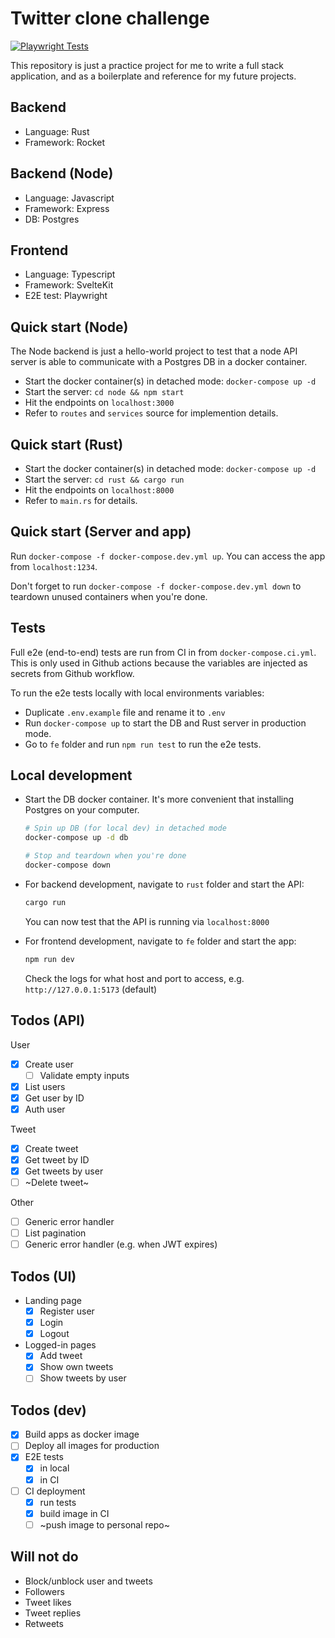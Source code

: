 # Twitter clone challenge

[![Playwright Tests](https://github.com/laxa88/twitter-clone/actions/workflows/playwright.yml/badge.svg?branch=main)](https://github.com/laxa88/twitter-clone/actions/workflows/playwright.yml)

This repository is just a practice project for me to write a full stack application, and as a boilerplate and reference for my future projects.

## Backend

- Language: Rust
- Framework: Rocket

## Backend (Node)

- Language: Javascript
- Framework: Express
- DB: Postgres

## Frontend

- Language: Typescript
- Framework: SvelteKit
- E2E test: Playwright

## Quick start (Node)

The Node backend is just a hello-world project to test that a node API server is able to communicate with a Postgres DB in a docker container.

- Start the docker container(s) in detached mode: `docker-compose up -d`
- Start the server: `cd node && npm start`
- Hit the endpoints on `localhost:3000`
- Refer to `routes` and `services` source for implemention details.

## Quick start (Rust)

- Start the docker container(s) in detached mode: `docker-compose up -d`
- Start the server: `cd rust && cargo run`
- Hit the endpoints on `localhost:8000`
- Refer to `main.rs` for details.

## Quick start (Server and app)

Run `docker-compose -f docker-compose.dev.yml up`. You can access the app from `localhost:1234`.

Don't forget to run `docker-compose -f docker-compose.dev.yml down` to teardown unused containers when you're done.

## Tests

Full e2e (end-to-end) tests are run from CI in from `docker-compose.ci.yml`. This is only used in Github actions because the variables are injected as secrets from Github workflow.

To run the e2e tests locally with local environments variables:

- Duplicate `.env.example` file and rename it to `.env`
- Run `docker-compose up` to start the DB and Rust server in production mode.
- Go to `fe` folder and run `npm run test` to run the e2e tests.

## Local development

- Start the DB docker container. It's more convenient that installing Postgres on your computer.

  ```bash
  # Spin up DB (for local dev) in detached mode
  docker-compose up -d db

  # Stop and teardown when you're done
  docker-compose down
  ```

- For backend development, navigate to `rust` folder and start the API:

  ```bash
  cargo run
  ```

  You can now test that the API is running via `localhost:8000`

- For frontend development, navigate to `fe` folder and start the app:

  ```bash
  npm run dev
  ```

  Check the logs for what host and port to access, e.g. `http://127.0.0.1:5173` (default)

## Todos (API)

User
- [x] Create user
  - [ ] Validate empty inputs
- [x] List users
- [x] Get user by ID
- [x] Auth user

Tweet
- [x] Create tweet
- [x] Get tweet by ID
- [x] Get tweets by user
- [ ] ~Delete tweet~

Other
- [ ] Generic error handler
- [ ] List pagination
- [ ] Generic error handler (e.g. when JWT expires)

## Todos (UI)

- Landing page
  - [x] Register user
  - [x] Login
  - [x] Logout

- Logged-in pages
  - [x] Add tweet
  - [x] Show own tweets
  - [ ] Show tweets by user

## Todos (dev)

- [x] Build apps as docker image
- [ ] Deploy all images for production
- [x] E2E tests
  - [x] in local
  - [x] in CI
- [ ] CI deployment
  - [x] run tests
  - [x] build image in CI
  - [ ] ~push image to personal repo~

## Will not do

- Block/unblock user and tweets
- Followers
- Tweet likes
- Tweet replies
- Retweets
